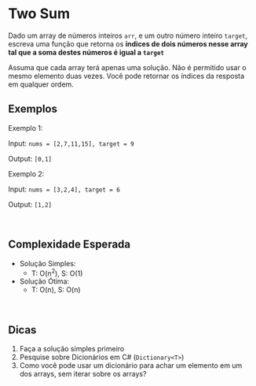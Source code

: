 # Two Sum

Dado um array de números inteiros `arr`, e um outro número inteiro `target`, escreva uma função que retorna os **índices de dois números nesse array tal que a soma destes números é igual a `target`**

Assuma que cada array terá apenas uma solução. Não é permitido usar o mesmo elemento duas vezes. Você pode retornar os índices da resposta em qualquer ordem.

## Exemplos 

Exemplo 1:

Input: `nums = [2,7,11,15], target = 9`

Output: `[0,1]`

Exemplo 2:

Input: `nums = [3,2,4], target = 6`

Output: `[1,2]`

</br>

## Complexidade Esperada

- Solução Simples:
  - T: O(n<sup>2</sup>), S: O(1)
- Solução Ótima:
  - T: O(n), S: O(n)

</br>

## Dicas

1. Faça a solução simples primeiro
2. Pesquise sobre Dicionários em C# (`Dictionary<T>`)
3. Como você pode usar um dicionário para achar um elemento em um dos arrays, sem iterar sobre os arrays?